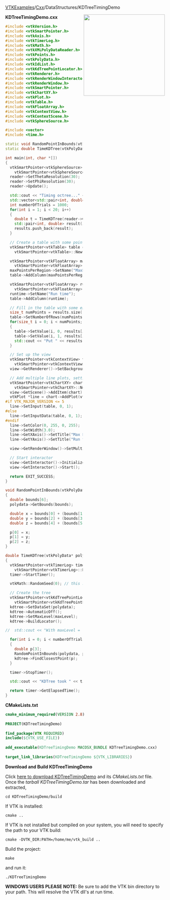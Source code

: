 [VTKExamples](Home)/[Cxx](Cxx)/DataStructures/KDTreeTimingDemo

<img align="right" src="https://github.com/lorensen/VTKExamples/raw/master/Testing/Baseline/DataStructures/TestKDTreeTimingDemo.png" width="256" />

**KDTreeTimingDemo.cxx**
```c++
#include <vtkVersion.h>
#include <vtkSmartPointer.h>
#include <vtkAxis.h>
#include <vtkTimerLog.h>
#include <vtkMath.h>
#include <vtkXMLPolyDataReader.h>
#include <vtkPoints.h>
#include <vtkPolyData.h>
#include <vtkIdList.h>
#include <vtkKdTreePointLocator.h>
#include <vtkRenderer.h>
#include <vtkRenderWindowInteractor.h>
#include <vtkRenderWindow.h>
#include <vtkSmartPointer.h>
#include <vtkChartXY.h>
#include <vtkPlot.h>
#include <vtkTable.h>
#include <vtkFloatArray.h>
#include <vtkContextView.h>
#include <vtkContextScene.h>
#include <vtkSphereSource.h>

#include <vector>
#include <time.h>

static void RandomPointInBounds(vtkPolyData* polydata, double p[3]);
static double TimeKDTree(vtkPolyData* polydata, int maxPoints, int numberOfTrials);

int main(int, char *[])
{
  vtkSmartPointer<vtkSphereSource> reader =
    vtkSmartPointer<vtkSphereSource>::New();
  reader->SetThetaResolution(30);
  reader->SetPhiResolution(30);
  reader->Update();

  std::cout << "Timing octree..." << std::endl;
  std::vector<std::pair<int, double> > results;
  int numberOfTrials = 1000;
  for(int i = 1; i < 20; i++)
  {
    double t = TimeKDTree(reader->GetOutput(), i, numberOfTrials);
    std::pair<int, double> result(i,t);
    results.push_back(result);
  }

  // Create a table with some points in it
  vtkSmartPointer<vtkTable> table =
    vtkSmartPointer<vtkTable>::New();

  vtkSmartPointer<vtkFloatArray> maxPointsPerRegion =
    vtkSmartPointer<vtkFloatArray>::New();
  maxPointsPerRegion->SetName("MaxPointsPerRegion");
  table->AddColumn(maxPointsPerRegion);

  vtkSmartPointer<vtkFloatArray> runtime =
    vtkSmartPointer<vtkFloatArray>::New();
  runtime->SetName("Run time");
  table->AddColumn(runtime);

  // Fill in the table with some example values
  size_t numPoints = results.size();
  table->SetNumberOfRows(numPoints);
  for(size_t i = 0; i < numPoints; ++i)
  {
    table->SetValue(i, 0, results[i].first);
    table->SetValue(i, 1, results[i].second);
    std::cout << "Put " << results[i].first << " " << results[i].second << " in the table." << std::endl;
  }

  // Set up the view
  vtkSmartPointer<vtkContextView> view =
    vtkSmartPointer<vtkContextView>::New();
  view->GetRenderer()->SetBackground(1.0, 1.0, 1.0);

  // Add multiple line plots, setting the colors etc
  vtkSmartPointer<vtkChartXY> chart =
    vtkSmartPointer<vtkChartXY>::New();
  view->GetScene()->AddItem(chart);
  vtkPlot *line = chart->AddPlot(vtkChart::LINE);
#if VTK_MAJOR_VERSION <= 5
  line->SetInput(table, 0, 1);
#else
  line->SetInputData(table, 0, 1);
#endif
  line->SetColor(0, 255, 0, 255);
  line->SetWidth(3.0);
  line->GetXAxis()->SetTitle("Max Points Per Region");
  line->GetYAxis()->SetTitle("Run time");

  view->GetRenderWindow()->SetMultiSamples(0);

  // Start interactor
  view->GetInteractor()->Initialize();
  view->GetInteractor()->Start();

  return EXIT_SUCCESS;
}

void RandomPointInBounds(vtkPolyData* polydata, double p[3])
{
  double bounds[6];
  polydata->GetBounds(bounds);

  double x = bounds[0] + (bounds[1] - bounds[0]) * vtkMath::Random(0.0,1.0);
  double y = bounds[2] + (bounds[3] - bounds[2]) * vtkMath::Random(0.0,1.0);
  double z = bounds[4] + (bounds[5] - bounds[4]) * vtkMath::Random(0.0,1.0);

  p[0] = x;
  p[1] = y;
  p[2] = z;
}

double TimeKDTree(vtkPolyData* polydata, int maxLevel, int numberOfTrials)
{
  vtkSmartPointer<vtkTimerLog> timer =
    vtkSmartPointer<vtkTimerLog>::New();
  timer->StartTimer();

  vtkMath::RandomSeed(0); // this should be changed to time(NULL) to get random behavior

  // Create the tree
  vtkSmartPointer<vtkKdTreePointLocator> kdtree =
    vtkSmartPointer<vtkKdTreePointLocator>::New();
  kdtree->SetDataSet(polydata);
  kdtree->AutomaticOff();
  kdtree->SetMaxLevel(maxLevel);
  kdtree->BuildLocator();

//  std::cout << "With maxLevel = " << maxLevel << " there are " << kdtree->GetNumberOfLeafNodes() << " leaf nodes." << std::endl;

  for(int i = 0; i < numberOfTrials; i++)
  {
    double p[3];
    RandomPointInBounds(polydata, p);
    kdtree->FindClosestPoint(p);
  }

  timer->StopTimer();

  std::cout << "KDTree took " << timer->GetElapsedTime() << std::endl;

  return timer->GetElapsedTime();
}
```
**CMakeLists.txt**
```cmake
cmake_minimum_required(VERSION 2.8)
 
PROJECT(KDTreeTimingDemo)
 
find_package(VTK REQUIRED)
include(${VTK_USE_FILE})
 
add_executable(KDTreeTimingDemo MACOSX_BUNDLE KDTreeTimingDemo.cxx)
 
target_link_libraries(KDTreeTimingDemo ${VTK_LIBRARIES})
```

**Download and Build KDTreeTimingDemo**

Click [here to download KDTreeTimingDemo](https://github.com/lorensen/VTKWikiExamplesTarballs/raw/master/KDTreeTimingDemo.tar) and its *CMakeLists.txt* file.
Once the *tarball KDTreeTimingDemo.tar* has been downloaded and extracted,
```
cd KDTreeTimingDemo/build 
```
If VTK is installed:
```
cmake ..
```
If VTK is not installed but compiled on your system, you will need to specify the path to your VTK build:
```
cmake -DVTK_DIR:PATH=/home/me/vtk_build ..
```
Build the project:
```
make
```
and run it:
```
./KDTreeTimingDemo
```
**WINDOWS USERS PLEASE NOTE:** Be sure to add the VTK bin directory to your path. This will resolve the VTK dll's at run time.

